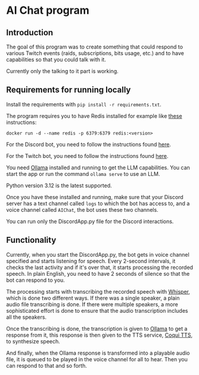 # AI Chat program

## Introduction

The goal of this program was to create something that could respond to various Twitch events (raids, subscriptions,
bits usage, etc.) and to have capabilities so that you could talk with it.

Currently only the talking to it part is working.

## Requirements for running locally

Install the requirements with ``pip install -r requirements.txt``.

The program requires you to have Redis installed for example like [these](https://redis.io/docs/latest/operate/oss_and_stack/install/install-stack/docker/)
instructions:

``docker run -d --name redis -p 6379:6379 redis:<version>``

For the Discord bot, you need to follow the instructions found [here](https://guide.pycord.dev/getting-started/creating-your-first-bot).

For the Twitch bot, you need to follow the instructions found [here](https://twitchio.dev/en/latest/getting-started/quickstart.html).

You need [Ollama](https://ollama.com/) installed and running to get the LLM capabilities. You can start the app
or run the command ``ollama serve`` to use an LLM.

Python version 3.12 is the latest supported.

Once you have these installed and running, make sure that your Discord server has a text channel called ``logs``
to which the bot has access to, and a voice channel called ``AIChat``, the bot uses these two channels.

You can run only the DiscordApp.py file for the Discord interactions.

## Functionality

Currently, when you start the DiscordApp.py, the bot gets in voice channel specified and starts listening for
speech. Every 2-second intervals, it checks the last activity and if it's over that, it starts processing the
recorded speech. In plain English, you need to have 2 seconds of silence so that the bot can respond to you.

The processing starts with transcribing the recorded speech with [Whisper](https://openai.com/index/whisper/), 
which is done two different ways. 
If there was a single speaker, a plain audio file transcribing is done. If there were multiple speakers,
a more sophisticated effort is done to ensure that the audio transcription includes all the speakers.

Once the transcribing is done, the transcription is given to [Ollama](https://ollama.com/) to get a response from it, this response
is then given to the TTS service, [Coqui TTS](https://coqui-tts.readthedocs.io/en/latest/), to synthesize
speech.

And finally, when the Ollama response is transformed into a playable audio file, it is queued to be played
in the voice channel for all to hear. Then you can respond to that and so forth.